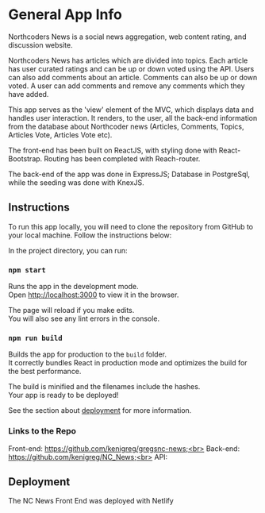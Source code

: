 # General App Info

Northcoders News is a social news aggregation, web content rating, and discussion website.

Northcoders News has articles which are divided into topics. Each article has user curated ratings and can be up or down voted using the API. Users can also add comments about an article. Comments can also be up or down voted. A user can add comments and remove any comments which they have added.

This app serves as the 'view' element of the MVC, which displays data and handles user interaction. It renders, to the user, all the back-end information from the database about Northcoder news (Articles, Comments, Topics, Articles Vote, Articles Vote etc).

The front-end has been built on ReactJS, with styling done with React-Bootstrap. Routing has been completed with Reach-router.

The back-end of the app was done in ExpressJS; Database in PostgreSql, while the seeding was done with KnexJS.

## Instructions

To run this app locally, you will need to clone the repository from GitHub to your local machine. Follow the instructions below:

In the project directory, you can run:

### `npm start`

Runs the app in the development mode.<br>
Open [http://localhost:3000](http://localhost:3000) to view it in the browser.

The page will reload if you make edits.<br>
You will also see any lint errors in the console.

### `npm run build`

Builds the app for production to the `build` folder.<br>
It correctly bundles React in production mode and optimizes the build for the best performance.

The build is minified and the filenames include the hashes.<br>
Your app is ready to be deployed!

See the section about [deployment](https://facebook.github.io/create-react-app/docs/deployment) for more information.

### Links to the Repo

Front-end: https://github.com/kenigreg/gregsnc-news;<br>
Back-end: https://github.com/kenigreg/NC_News;<br>
API: <br>

## Deployment

The NC News Front End was deployed with Netlify
